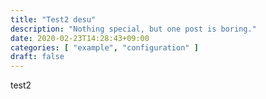 ```yaml
---
title: "Test2 desu"
description: "Nothing special, but one post is boring."
date: 2020-02-23T14:28:43+09:00
categories: [ "example", "configuration" ]
draft: false
---
```


test2